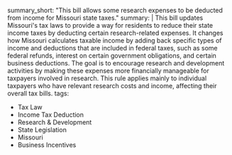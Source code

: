 summary_short: "This bill allows some research expenses to be deducted from income for Missouri state taxes."
summary: |
  This bill updates Missouri's tax laws to provide a way for residents to reduce their state income taxes by deducting certain research-related expenses. It changes how Missouri calculates taxable income by adding back specific types of income and deductions that are included in federal taxes, such as some federal refunds, interest on certain government obligations, and certain business deductions. The goal is to encourage research and development activities by making these expenses more financially manageable for taxpayers involved in research. This rule applies mainly to individual taxpayers who have relevant research costs and income, affecting their overall tax bills.
tags:
  - Tax Law
  - Income Tax Deduction
  - Research & Development
  - State Legislation
  - Missouri
  - Business Incentives
